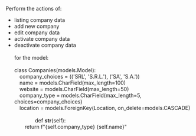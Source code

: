 Perform the actions of: <br>
* listing company data
* add new company
* edit company data
* activate company data
* deactivate company data <br><br>
for the model: <br><br>
class Companies(models.Model): <br>
&emsp;company_choices = (('SRL', 'S.R.L.'), ('SA', 'S.A.')) <br>
&emsp;name = models.CharField(max_length=100) <br>
&emsp;website = models.CharField(max_length=50) <br>
&emsp;company_type = models.CharField(max_length=5, choices=company_choices) <br>
&emsp;location = models.ForeignKey(Location, on_delete=models.CASCADE) <br><br>
&emsp;&emsp;&emsp;&emsp;def __str__(self): <br>
&emsp;&emsp;return f"{self.company_type} {self.name}"
